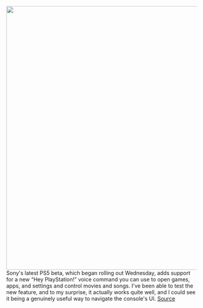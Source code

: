 <img src='https://cdn.vox-cdn.com/thumbor/fqljOC15zftF2lbG2pbNO6YDF3k=/0x0:2040x1360/1200x800/filters:focal(778x346:1104x672)/cdn.vox-cdn.com/uploads/chorus_image/image/70491304/vpavic_4278_20201030_0292.0.jpg' width='700px' /><br/>
Sony's latest PS5 beta, which began rolling out Wednesday, adds support for a new “Hey PlayStation!” voice command you can use to open games, apps, and settings and control movies and songs. I've been able to test the new feature, and to my surprise, it actually works quite well, and I could see it being a genuinely useful way to navigate the console's UI.
<a href='https://www.theverge.com/2022/2/9/22926345/playstation-5-ps5-beta-voice-command-feature'> Source <a/>